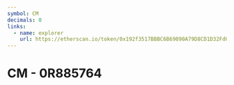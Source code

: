 ```yaml
---
symbol: CM
decimals: 0
links:
  - name: explorer
    url: https://etherscan.io/token/0x192f3517BBBC6B69090A79D8CD1D32Fd0Dcd67a8
---
```


# CM - 0R885764
